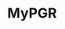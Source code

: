 ---
title: MyPGR
summary: MyPGR offers workshops, training, and practical resources useful in your personal development.
tags:
- PGR Platforms
date: 

authors:
  - lenka
# Optional external URL for project (replaces project detail page).
external_link: "https://engage.bristol.ac.uk/s/mypgr"

image:
  caption: 
  focal_point: Smart

links:

url_code: ""
url_pdf: ""
url_slides: ""
url_video: ""

# Slides (optional).
#   Associate this project with Markdown slides.
#   Simply enter your slide deck's filename without extension.
#   E.g. `slides = "example-slides"` references `content/slides/example-slides.md`.
#   Otherwise, set `slides = ""`.
slides: 
---